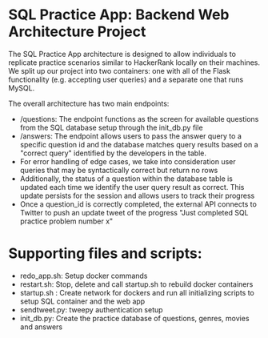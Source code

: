 # SQL Practice App: Backend Web Architecture Project

The SQL Practice App architecture is designed to allow individuals to replicate practice scenarios similar to HackerRank locally on their machines. We split up our project into two containers: one with all of the Flask functionality (e.g. accepting user queries) and a separate one that runs MySQL.

The overall architecture has two main endpoints:
- /questions: The endpoint functions as the screen for available questions from the SQL database setup through the init_db.py file
- /answers: The endpoint allows  users to pass the answer query to a specific question id and the database matches query results based on a "correct  query" identified by the developers in the table.
- For error handling of edge cases, we take into consideration user queries that may be syntactically correct but return no rows
- Additionally, the status of a question within the database table is updated each time we identify the user query result as correct. This update persists for the session and allows users to track their progress
- Once a question_id is correctly completed, the external API connects to Twitter to push an update tweet of the progress "Just completed SQL practice problem number x" 


# Supporting files and scripts:
- redo_app.sh: Setup docker commands
- restart.sh: Stop, delete and call startup.sh to rebuild docker containers
- startup.sh : Create network for dockers and run all initializing scripts to setup SQL container and the web app
- sendtweet.py: tweepy authentication setup
- init_db.py: Create the practice database of questions, genres, movies and answers